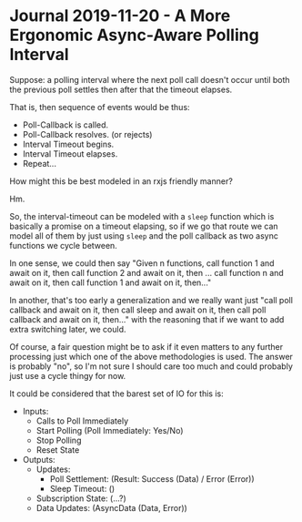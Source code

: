 Journal 2019-11-20 - A More Ergonomic Async-Aware Polling Interval
========

Suppose: a polling interval where the next poll call doesn't occur until both the previous poll settles then after that the timeout elapses.

That is, then sequence of events would be thus:

- Poll-Callback is called.
- Poll-Callback resolves. (or rejects)
- Interval Timeout begins.
- Interval Timeout elapses.
- Repeat...

How might this be best modeled in an rxjs friendly manner?

Hm.

So, the interval-timeout can be modeled with a `sleep` function which is basically a promise on a timeout elapsing, so if we go that route we can model all of them by just using `sleep` and the poll callback as two async functions we cycle between.

In one sense, we could then say "Given n functions, call function 1 and await on it, then call function 2 and await on it, then ... call function n and await on it, then call function 1 and await on it, then..."

In another, that's too early a generalization and we really want just "call poll callback and await on it, then call sleep and await on it, then call poll callback and await on it, then..." with the reasoning that if we want to add extra switching later, we could.

Of course, a fair question might be to ask if it even matters to any further processing just which one of the above methodologies is used.  The answer is probably "no", so I'm not sure I should care too much and could probably just use a cycle thingy for now.

It could be considered that the barest set of IO for this is:

- Inputs:
    - Calls to Poll Immediately
    - Start Polling (Poll Immediately: Yes/No)
    - Stop Polling
    - Reset State
- Outputs:
    - Updates:
        - Poll Settlement: (Result: Success (Data) / Error (Error))
        - Sleep Timeout: ()
    - Subscription State: (...?)
    - Data Updates: (AsyncData (Data, Error))
